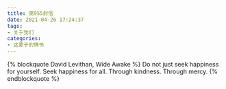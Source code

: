 ```yaml
---
title: 第955封信
date: 2021-04-26 17:24:37
tags:
- 关于我们
categories: 
- 这辈子的情书
---
```


{% blockquote David Levithan, Wide Awake %}
Do not just seek happiness for yourself. Seek happiness for all. Through kindness. Through mercy.
{% endblockquote %}
